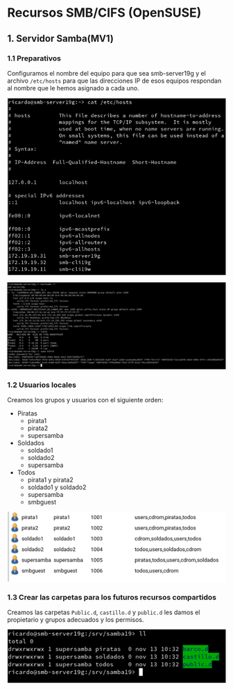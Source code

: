 # Recursos SMB/CIFS (OpenSUSE)

## 1. Servidor Samba(MV1)

### 1.1 Preparativos

Configuramos el nombre del equipo para que sea smb-server19g y el archivo `/etc/hosts` para que las direcciones IP de esos equipos respondan al nombre que le hemos asignado a cada uno.

![](img/etc_host_server.png)

![](img/configuracion_server.png)

### 1.2 Usuarios locales

Creamos los grupos y usuarios con el siguiente orden:
  - Piratas
    - pirata1
    - pirata2
    - supersamba
  - Soldados
    - soldado1
    - soldado2
    - supersamba
  - Todos
    - pirata1 y pirata2
    - soldado1 y soldado2
    - supersamba
    - smbguest

![](img/grupos_usuarios_server.png)

### 1.3 Crear las carpetas para los futuros recursos compartidos

Creamos las carpetas `Public.d`, `castillo.d` y `public.d` les damos el propietario y grupos adecuados y los permisos.

![](img/carpetas_permisos_server.png)
